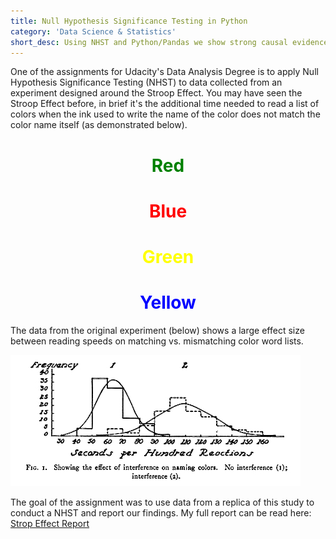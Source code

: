 ```yaml
---
title: Null Hypothesis Significance Testing in Python
category: 'Data Science & Statistics'
short_desc: Using NHST and Python/Pandas we show strong causal evidence for the Stroop Effect.
---
```


One of the assignments for Udacity's Data Analysis Degree is to apply Null Hypothesis Significance Testing (NHST) to data collected from an experiment designed around the Stroop Effect. You may have seen the Stroop Effect before, in brief it's the additional time needed to read a list of colors when the ink used to write the name of the color does not match the color name itself (as demonstrated below).

<div style="text-align:center;">
<h1 style="color: green;"> Red </h1>
<h1 style="color: red;"> Blue </h1>
<h1 style="color: yellow;"> Green </h1>
<h1 style="color: blue;"> Yellow </h1>
</div>

The data from the original experiment (below) shows a large effect size between reading speeds on matching vs. mismatching color word lists.

![Stroop Effect](static/img/stroop-effect.jpg)

The goal of the assignment was to use data from a replica of this study to conduct a NHST and report our findings. My full report can be read here: [Strop Effect Report](http://github.com/mmitchell/data-analyst-nanodegree/blob/master/p1/stroop_effect.ipynb)